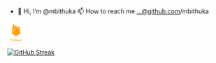 - 👋 Hi, I’m @mbithuka
📫 How to reach me ...@github.com/mbithuka

<img src="https://github.com/devicons/devicon/blob/master/icons/firebase/firebase-plain-wordmark.svg" title="Firebase" alt="Firebase" width="40" height="40"/>&nbsp;


 [![GitHub Streak](https://streak-stats.demolab.com?user=mbithuka&theme=dracula&hide_border=true&border_radius=5.0&locale=ja&date_format=j%20M%5B%20Y%5D&card_width=600)](https://git.io/streak-stats)
